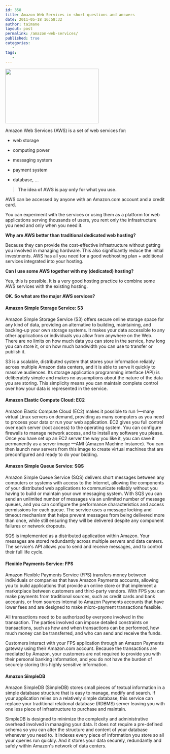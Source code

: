 ```yaml
---
id: 358
title: Amazon Web Services in short questions and answers
date: 2011-05-18 16:58:32
author: taimane
layout: post
permalink: /amazon-web-services/
published: true
categories:
   -
tags:
   -
---
```

<img class="size-full wp-image-360 alignleft" title="amazon" src="https://programming-review.com/wp-content/uploads/2011/05/amazon.jpg" alt="" width="294" height="172" />

Amazon Web Services (AWS) is a set of web services for:
* web storage
* computing power
* messaging system
* payment system
* database, ...
<blockquote><!--more-->
<strong>The idea of AWS is pay only for what you use. </strong></blockquote>
AWS  can be accessed by anyone with an Amazon.com account and a credit card.
You can experiment with the services or using them as a platform for web applications serving thousands of users, you rent only the infrastructure you need and only when you need it.

<strong>Why are AWS better than traditional dedicated web hosting?</strong>
Because they can provide the cost-effective infrastructure without getting you involved in managing hardware. This also significantly reduce the initial investments. AWS has all you need for a good webhosting plan + additional services integrated into your hosting.

<strong>Can I use some AWS together with my (dedicated) hosting?</strong>
Yes, this is possible. It is a very good hosting practice to combine some AWS services with the existing hosting.

<strong>OK. So what are the major AWS services?</strong>
<h4>Amazon Simple Storage Service: S3</h4>
Amazon Simple Storage Service (S3) offers secure online storage space for any kind of data, providing an alternative to building, maintaining, and backing-up your own storage systems. It makes your data accessible to any other applications or individuals you allow from anywhere on the Web. There are no limits on how much data you can store in the service, how long you can store it, or on how much bandwidth you can use to transfer or publish it.
S3 is a scalable, distributed system that stores your information reliably across multiple Amazon data centers, and it is able to serve it quickly to massive audiences. Its storage application programming interface (API) is deliberately simple and makes no assumptions about the nature of the data you are storing. This simplicity means you can maintain complete control over how your data is represented in the service.
<h4>Amazon Elastic Compute Cloud: EC2</h4>
Amazon Elastic Compute Cloud (EC2) makes it possible to run 1—many virtual Linux servers on demand, providing as many computers as you need to process your data or run your web application. EC2 gives you full control over each server (root access) to the operating system. You can configure firewalls to manage network access, and to install any software you please. Once you have set up an EC2 server the way you like it, you can save it permanently as a server image —AMI (Amazon Machine Instance). You can then launch new servers from this image to create virtual machines that are preconfigured and ready to do your bidding.
<h4>Amazon Simple Queue Service: SQS</h4>
Amazon Simple Queue Service (SQS) delivers short messages between any computers or systems with access to the Internet, allowing the components of your distributed web applications to communicate reliably without you having to build or maintain your own messaging system. With SQS you can send an unlimited number of messages via an unlimited number of message queues, and you can configure the performance characteristics and access permissions for each queue. The service uses a message locking and timeout mechanism that helps prevent messages from being delivered more than once, while still ensuring they will be delivered despite any component failures or network dropouts.
SQS is implemented as a distributed application within Amazon. Your messages are stored redundantly across multiple servers and data centers. The service's API allows you to send and receive messages, and to control their full life cycle.
<h4>Flexible Payments Service: FPS</h4>
Amazon Flexible Payments Service (FPS) transfers money between individuals or companies that have Amazon Payments accounts, allowing you to build applications that provide an online store or that implement a marketplace between customers and third-party vendors. With FPS you can make payments from traditional sources, such as credit cards and bank accounts, or from sources internal to Amazon Payments accounts that have lower fees and are designed to make micro-payment transactions feasible.
All transactions need to be authorized by everyone involved in the transaction. The parties involved can impose detailed constraints on transactions, such as how and when transactions can be performed, how much money can be transferred, and who can send and receive the funds.
Customers interact with your FPS application through an Amazon Payments gateway using their Amazon.com account. Because the transactions are mediated by Amazon, your customers are not required to provide you with their personal banking information, and you do not have the burden of securely storing this highly sensitive information.
<h4>Amazon SimpleDB</h4>
Amazon SimpleDB (SimpleDB) stores small pieces of textual information in a simple database structure that is easy to manage, modify and search. If your application relies on a relatively simple database, this service can replace your traditional relational database (RDBMS) server leaving you with one less piece of infrastructure to purchase and maintain.
SimpleDB is designed to minimize the complexity and administrative overhead involved in managing your data. It does not require a pre-defined schema so you can alter the structure and content of your database whenever you need to. It indexes every piece of information you store so all your queries run quickly. And it stores your data securely, redundantly and safely within Amazon's network of data centers.  


